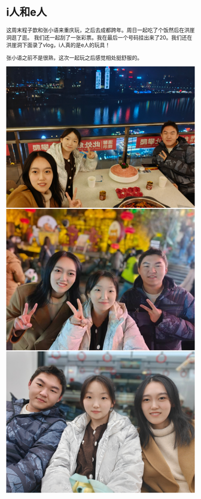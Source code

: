 # i人和e人

这周末程子歆和张小语来重庆玩，之后去成都跨年。周日一起吃了个饭然后在洪崖洞逛了逛。
我们还一起刮了一张彩票。我在最后一个号码挂出来了20。我们还在洪崖洞下面录了vlog，i人真的是e人的玩具！

张小语之前不是很熟，这次一起玩之后感觉相处挺舒服的。

![](../assets/2024-12-29-1.jpeg)
![](../assets/2024-12-29-2.jpeg)
![](../assets/2024-12-29-3.jpeg)